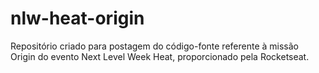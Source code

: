 # nlw-heat-origin
Repositório criado para postagem do código-fonte referente à missão Origin do evento Next Level Week Heat, proporcionado pela Rocketseat.
